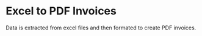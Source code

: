 # Excel to PDF Invoices
Data is extracted from excel files and then formated to create PDF invoices. 
